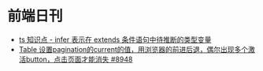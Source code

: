 # 前端日刊

* [ts 知识点 - infer 表示在 extends 条件语句中待推断的类型变量](https://jkchao.github.io/typescript-book-chinese/tips/infer.html#%E4%BB%8B%E7%BB%8D)
* [Table 设置pagination的current的值，用浏览器的前进后退，偶尔出现多个激活button，点击页面才能消失 #8948](https://github.com/ant-design/ant-design/issues/8948)

